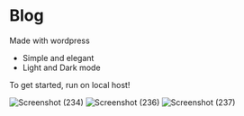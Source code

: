# Blog

Made with wordpress

- Simple and elegant
- Light and Dark mode

To get started, run on local host!

![Screenshot (234)](https://user-images.githubusercontent.com/53051451/198869848-1addaf1e-f7d7-4875-962f-319b961c44a1.png)
![Screenshot (236)](https://user-images.githubusercontent.com/53051451/198869851-ab1fae4a-32fd-446f-8742-c99fa96d7834.png)
![Screenshot (237)](https://user-images.githubusercontent.com/53051451/198869852-9ae6395e-3d29-40a7-b99c-e6d81dd15a35.png)
